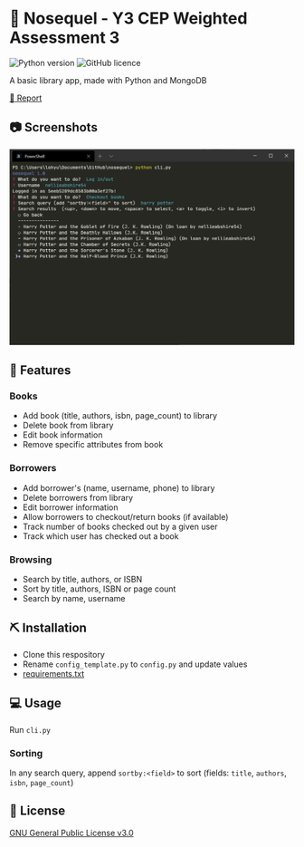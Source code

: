 # 📘 Nosequel - Y3 CEP Weighted Assessment 3

![Python version](https://img.shields.io/badge/Python-3.8-blue.svg)
![GitHub licence](https://img.shields.io/github/license/Ycmelon/nosequel?color=blue)

A basic library app, made with Python and MongoDB

[:page_facing_up: Report](.github/Nosequel%20submission.pdf)

## 📷 Screenshots

![Demo image](.github/demo.png)

## 🚀 Features

### Books

-	Add book (title, authors, isbn, page_count) to library
-	Delete book from library 
-	Edit book information
-	Remove specific attributes from book

### Borrowers

-	Add borrower's (name, username, phone) to library 
-	Delete borrowers from library 
-	Edit borrower information 
- Allow borrowers to checkout/return books (if available)
-	Track number of books checked out by a given user
- Track which user has checked out a book

### Browsing

-	Search by title, authors, or ISBN
-	Sort by title, authors, ISBN or page count
-	Search by name, username 

## ⛏️ Installation

- Clone this respository
- Rename `config_template.py` to `config.py` and update values
- [requirements.txt](/requirements.txt)

## 💻 Usage

Run `cli.py`

### Sorting

In any search query, append `sortby:<field>` to sort (fields: `title`, `authors`, `isbn`, `page_count`)

## 📃  License

[GNU General Public License v3.0](https://choosealicense.com/licenses/gpl-3.0/)

